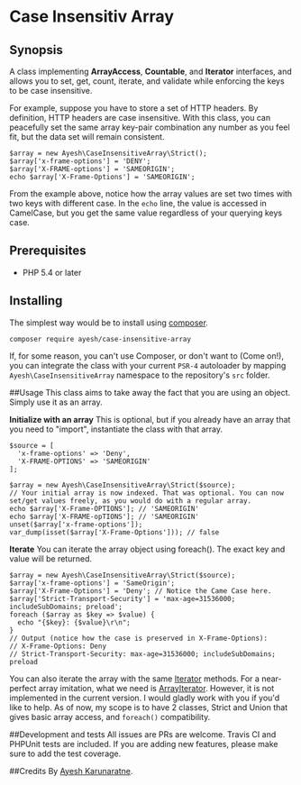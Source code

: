 # Case Insensitiv Array

## Synopsis
A class implementing **ArrayAccess**, **Countable**, and **Iterator** interfaces, and allows you to set, get, count, iterate, and validate while enforcing the keys to be case insensitive. 

For example, suppose you have to store a set of HTTP headers. By definition, HTTP headers are case insensitive. With this class, you can peacefully set the same array key-pair combination any number as you feel fit, but the data set will remain consistent. 

    $array = new Ayesh\CaseInsensitiveArray\Strict();
    $array['x-frame-options'] = 'DENY';
    $array['X-FRAME-options'] = 'SAMEORIGIN';
    echo $array['X-Frame-Options'] = 'SAMEORIGIN';
From the example above, notice how the array values are set two times with two keys with different case. In the `echo` line, the value is accessed in CamelCase, but you get the same value regardless of your querying keys case. 

## Prerequisites

 - PHP 5.4 or later
 
## Installing
The simplest way would be to install using [composer](https://getcomposer.org). 

    composer require ayesh/case-insensitive-array
If, for some reason, you can't use Composer, or don't want to (Come on!), you can integrate the class with your current `PSR-4` autoloader by mapping `Ayesh\CaseInsensitiveArray` namespace to the repository's `src` folder. 

##Usage
This class aims to take away the fact that you are using an object. Simply use it as an array. 

**Initialize with an array**
This is optional, but if you already have an array that you need to "import", instantiate the class with that array. 

    $source = [
      'x-frame-options' => 'Deny',
      'X-FRAME-OPTIONS' => 'SAMEORIGIN'
    ];
    
    $array = new Ayesh\CaseInsensitiveArray\Strict($source);
    // Your initial array is now indexed. That was optional. You can now set/get values freely, as you would do with a regular array.
    echo $array['X-Frame-OPTIONS']; // 'SAMEORIGIN'
    echo $array['X-FRAME-opTIONS']; // 'SAMEORIGIN'
    unset($array['x-frame-options']);
    var_dump(isset($array['X-Frame-Options'])); // false

**Iterate**
You can iterate the array object using foreach(). The exact key and value will be returned. 

    $array = new Ayesh\CaseInsensitiveArray\Strict($source);
    $array['x-frame-options'] = 'SameOrigin';
    $array['X-Frame-Options'] = 'Deny'; // Notice the Came Case here.
    $array['Strict-Transport-Security'] = 'max-age=31536000; includeSubDomains; preload';
    foreach ($array as $key => $value) {
      echo "{$key}: {$value}\r\n";
    }
    // Output (notice how the case is preserved in X-Frame-Options):
    // X-Frame-Options: Deny
    // Strict-Transport-Security: max-age=31536000; includeSubDomains; preload

You can also iterate the array with the same [Iterator](http://php.net/manual/en/class.iterator.php) methods. For a near-perfect array imitation, what we need is [ArrayIterator](http://php.net/manual/en/class.arrayiterator.php). However, it is not implemented in the current version. I would gladly work with you if you'd like to help. As of now, my scope is to have 2 classes, Strict and Union that gives basic array access, and `foreach()` compatibility. 

##Development and tests
All issues are PRs are welcome. Travis CI and PHPUnit tests are included. If you are adding new features, please make sure to add the test coverage.

##Credits
By [Ayesh Karunaratne](https://ayesh.me).

